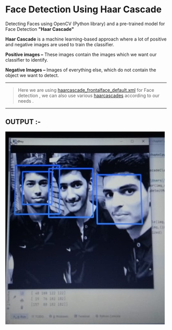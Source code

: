 # Face Detection Using Haar Cascade

Detecting Faces using  OpenCV (Python library) and a pre-trained model for Face Detection **"Haar Cascade"** 

**Haar Cascade** is a machine learning-based approach where a lot of positive and negative images are used to train the classifier.

**Positive images –** These images contain the images which we want our classifier to identify.

**Negative Images –** Images of everything else, which do not contain the object we want to detect.


---
> Here we are using [haarcascade_frontalface_default.xml](https://github.com/kunal-j10/Computer-Vision/blob/main/Face%20Detection%20using%20Haar%20Cascade/haarcascade_frontalface_default.xml) for Face detection , we can also use various [haarcascades](https://github.com/opencv/opencv/tree/master/data/haarcascades) according to our needs .

---
## **OUTPUT :-**
![OUTPUT](https://github.com/kunal-j10/Computer-Vision/blob/main/Face%20Detection%20using%20Haar%20Cascade/OUTPUT.jpeg)

